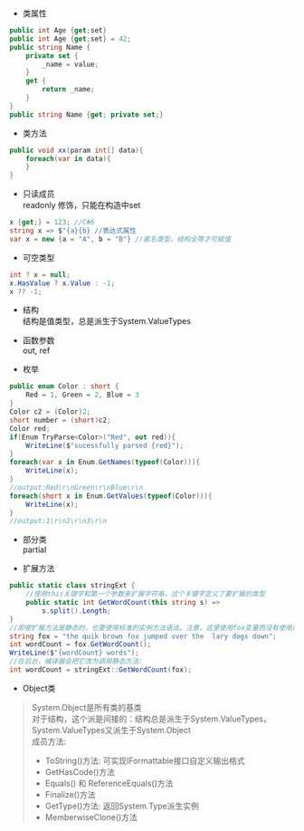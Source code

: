 * 类属性  
```c#
public int Age {get;set}
public int Age {get;set} = 42;
public string Name {
    private set {
        _name = value;
    }
    get {
        return _name;
    }
}
public string Name {get; private set;}
```
* 类方法  
```c#
public void xx(param int[] data){
    foreach(var in data){
    }
}
```
* 只读成员  
readonly 修饰，只能在构造中set  
```c#
x {get;} = 123; //C#6
string x => $"{a}{b} //表达式属性
var x = new {a = "A", b = "B"} //匿名类型，结构全等才可赋值
```
* 可空类型  
```c#
int ? x = null;
x.HasValue ? x.Value : -1;
x ?? -1;
```
* 结构  
结构是值类型，总是派生于System.ValueTypes  

* 函数参数  
out, ref  

* 枚举  
```c#
public enum Color : short {
    Red = 1, Green = 2, Blue = 3
}
Color c2 = (Color)2;
short number = (short)c2;
Color red;
if(Enum TryParse<Color>("Red", out red)){
    WriteLine($"sucessfully parsed {red}");
}
foreach(var x in Enum.GetNames(typeof(Color))){
    WriteLine(x);
}
//output:Red\r\nGreen\r\nBlue\r\n
foreach(short x in Enum.GetValues(typeof(Color))){
    WriteLine(x);
}
//output:1\r\n2\r\n3\r\n
```
* 部分类  
partial  

* 扩展方法  
```c#
public static class stringExt {
    //使用this关键字和第一个参数来扩展字符串，这个关键字定义了要扩展的类型
    public static int GetWordCount(this string s) =>
        s.split().Length;
}
//即使扩展方法是静态的，也要使用标准的实例方法语法。注意，这里使用fox变量而没有使用类型名来调用GetWordCount()。
string fox = "the quik brown fox jumped over the  lary dogs down";
int wordCount = fox.GetWordCount();
WriteLine($"{wordCount} words");
//在后台，编译器会把它改为调用静态方法:
int wordCount = stringExt::GetWordCount(fox);
```
* Object类  
>System.Object是所有类的基类  
>对于结构，这个派是间接的：结构总是派生于System.ValueTypes，System.ValueTypes又派生于System.Object  
>成员方法:
>* ToString()方法: 可实现IFormattable接口自定义输出格式
>* GetHasCode()方法
>* Equals() 和 ReferenceEquals()方法
>* Finalize()方法
>* GetType()方法: 返回System.Type派生实例
>* MemberwiseClone()方法
